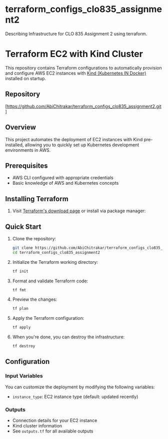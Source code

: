 # terraform_configs_clo835_assignment2
Describing Infrastructure for CLO 835 Assignment 2 using terraform.


# Terraform EC2 with Kind Cluster

This repository contains Terraform configurations to automatically provision and configure AWS EC2 instances with [Kind (Kubernetes IN Docker)](https://kind.sigs.k8s.io/) installed on startup.

## Repository
[https://github.com/AbiChitrakar/terraform_configs_clo835_assignment2.git]

## Overview

This project automates the deployment of EC2 instances with Kind pre-installed, allowing you to quickly set up Kubernetes development environments in AWS.



## Prerequisites

- AWS CLI configured with appropriate credentials
- Basic knowledge of AWS and Kubernetes concepts

## Installing Terraform

1. Visit [Terraform's download page](https://www.terraform.io/downloads.html) or install via package manager:

## Quick Start

1. Clone the repository:
   ```bash
   git clone https://github.com/AbiChitrakar/terraform_configs_clo835_assignment2.git
   cd terraform_configs_clo835_assignment2
   ```

2. Initialize the Terraform working directory:
   ```bash
   tf init
   ```

3. Format and validate Terraform code:
   ```bash
   tf fmt
   ```

4. Preview the changes:
   ```bash
   tf plan
   ```

5. Apply the Terraform configuration:
   ```bash
   tf apply
   ```

6. When you're done, you can destroy the infrastructure:
   ```bash
   tf destroy
   ```

## Configuration

### Input Variables

You can customize the deployment by modifying the following variables:

- `instance_type`: EC2 instance type (default: updated recently)

### Outputs

- Connection details for your EC2 instance
- Kind cluster information
- See `outputs.tf` for all available outputs


